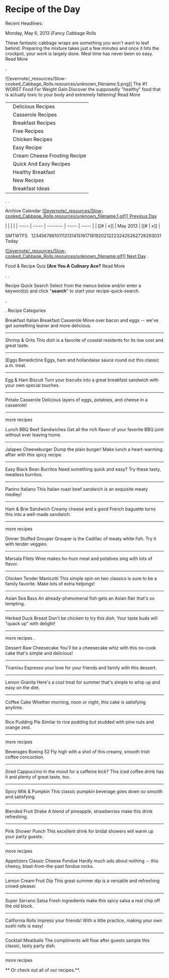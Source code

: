 # Recipe of the Day

Recent Headlines:

Monday, May 6, 2013
\[Fancy Cabbage Rolls

These fantastic cabbage wraps are something you won't want to leaf behind. Preparing the mixture takes just a few minutes and once it hits the crockpot, your work is largely done. Meal time has never been so easy.
Read More

.

!\[\[evernote/\_resources/Slow-cooked_Cabbage_Rolls.resources/unknown_filename.5.png\]\]
The #1 WORST Food For Weight Gain
Discover the supposedly "healthy" food that is actually toxic to your body and extremely fattening!
Read More

|     |                              |
| --- | ---------------------------- |
|     | Delicious Recipes            |
|     | Casserole Recipes            |
|     | Breakfast Recipes            |
|     | Free Recipes                 |
|     | Chicken Recipes              |
|     | Easy Recipe                  |
|     | Cream Cheese Frosting Recipe |
|     | Quick And Easy Recipes       |
|     | Healthy Breakfast            |
|     | New Recipes                  |
|     | Breakfast Ideas              |

.
.

Archive Calendar
[!\[\[evernote/\_resources/Slow-cooked_Cabbage_Rolls.resources/unknown_filename.1.gif\]\]
Previous Day](http://www.mydailymoment.com/food_and_recipes/recipe_of_the_day/?date=2013-05-05)

|       |       |          |
| ----- | ----- | -------- | ----- | ----- |
| \[\[# | «\]\] | May 2013 | \[\[# | »\]\] |

SMTWTFS   12345678910111213141516171819202122232425262728293031 Today

[!\[\[evernote/\_resources/Slow-cooked_Cabbage_Rolls.resources/unknown_filename.gif\]\]
Next Day](http://www.mydailymoment.com/food_and_recipes/recipe_of_the_day/?date=2013-05-07)
.

Food & Recipe Quiz
**\[Are You A Culinary Ace?**
Read More

.
.

Recipe Quick Search
Select from the menus below and/or enter a keyword(s) and click "**search**" to start your recipe-quick-search.

.

.
Recipe Categories

Breakfast
Italian Breakfast Casserole
Move over bacon and eggs -- we've got something leaner and more delicious.

______________________________________________________________________

Shrimp & Grits
This dish is a favorite of coastal residents for its low cost and great taste.

______________________________________________________________________

\[Eggs Benedictine
Eggs, ham and hollandaise sauce round out this classic a.m. treat.

______________________________________________________________________

Egg & Ham Biscuit
Turn your biscuits into a great breakfast sandwich with your own special touches.

______________________________________________________________________

Potato Casserole
Delicious layers of eggs, potatoes, and cheese in a casserole!

______________________________________________________________________

more recipes

Lunch
BBQ Beef Sandwiches
Get all the rich flavor of your favorite BBQ joint without ever leaving home.

______________________________________________________________________

Jalapeo Cheeseburger
Dump the plain burger! Make lunch a heart-warming affair with this spicy recipe.

______________________________________________________________________

Easy Black Bean Burritos
Need something quick and easy? Try these tasty, meatless burritos.

______________________________________________________________________

Panino Italiano
This Italian roast beef sandwich is an exquisite meaty medley!

______________________________________________________________________

Ham & Brie Sandwich
Creamy cheese and a good French baguette turns this into a well-made sandwich.

______________________________________________________________________

more recipes

Dinner
Stuffed Grouper
Grouper is the Cadillac of meaty white fish. Try it with tender veggies.

______________________________________________________________________

Marsala Filets
Wine makes ho-hum meat and potatoes sing with lots of flavor.

______________________________________________________________________

Chicken Tender Manicotti
This simple spin on two classics is sure to be a family favorite. Make lots of extra helpings!

______________________________________________________________________

Asian Sea Bass
An already-phenomenal fish gets an Asian flair that's so tempting.

______________________________________________________________________

Herbed Duck Breast
Don't be chicken to try this dish. Your taste buds will "quack up" with delight!

______________________________________________________________________

more recipes
.

Dessert
Raw Cheesecake
You'll be a cheesecake whiz with this no-cook cake that's simple and delicious!

______________________________________________________________________

Tiramisu
Espresso your love for your friends and family with this dessert.

______________________________________________________________________

Lemon Granita
Here's a cool treat for summer that's simple to whip up and easy on the diet.

______________________________________________________________________

Coffee Cake
Whether morning, noon or night, this cake is satisfying anytime.

______________________________________________________________________

Rice Pudding Pie
Similar to rice pudding but studded with pine nuts and orange zest.

______________________________________________________________________

more recipes

Beverages
Boeing 52
Fly high with a shot of this creamy, smooth Irish coffee concoction.

______________________________________________________________________

\[Iced Cappuccino
In the mood for a caffeine kick? This iced coffee drink has it and plenty of great taste, too.

______________________________________________________________________

Spicy Milk & Pumpkin
This classic pumpkin beverage goes down so smooth and satisfying.

______________________________________________________________________

Blended Fruit Shake
A blend of pineapple, strawberries make this drink refreshing.

______________________________________________________________________

Pink Shower Punch
This excellent drink for bridal showers will warm up your party guests.

______________________________________________________________________

more recipes

Appetizers
Classic Cheese Fondue
Hardly much ado about nothing -- this cheesy, blast-from-the-past fondue rocks.

______________________________________________________________________

Lemon Cream Fruit Dip
This great summer dip is a versatile and refreshing crowd-pleaser.

______________________________________________________________________

Super Serrano Salsa
Fresh ingredients make this spicy salsa a real chip off the old block.

______________________________________________________________________

California Rolls
Impress your friends! With a little practice, making your own sushi rolls is easy!

______________________________________________________________________

Cocktail Meatballs
The compliments will flow after guests sample this classic, tasty party dish.

______________________________________________________________________

more recipes

\*\*
Or check out all of our recipes.\*\*.
